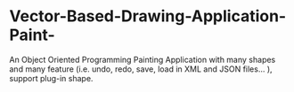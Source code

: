 # Vector-Based-Drawing-Application-Paint-
An Object Oriented Programming Painting Application with many shapes and many feature (i.e. undo, redo, save, load in XML and JSON files... ), support plug-in shape.
